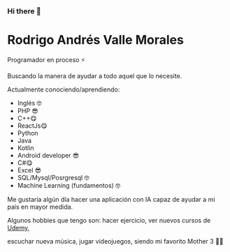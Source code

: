 ### Hi there 👋

<!--
**Valle120899/Valle120899** is a ✨ _special_ ✨ repository because its `README.md` (this file) appears on your GitHub profile.

Here are some ideas to get you started:

- 🔭 I’m currently working on ...
- 🌱 I’m currently learning ...
- 👯 I’m looking to collaborate on ...
- 🤔 I’m looking for help with ...
- 💬 Ask me about ...
- 📫 How to reach me: ...
- 😄 Pronouns: ...
- ⚡ Fun fact: ...
-->

<h1>Rodrigo Andrés Valle Morales</h1>
<p>Programador en proceso ⚡ </p>
<span></span>
<p>Buscando la manera de ayudar a todo aquel que lo necesite.</p>
<p>Actualmente conociendo/aprendiendo:</p>
<ul>
    <li>Inglés 🤓</li>
    <li>PHP 😎</li>
    <li>C++😋</li>
    <li>ReactJs😋</li>
    <li>Python</li>
    <li>Java</li>
    <li>Kotlin</li>
    <li>Android developer 😎</li>
    <li>C#😋</li>
    <li>Excel 😎</li>
    <li>SQL/Mysql/Posrgresql 🤓</li>
    <li>Machine Learning (fundamentos) 🤓</li>
    
</ul>

<p>Me gustaría algún día hacer una aplicación con IA capaz de ayudar a mi país en mayor medida.</p>
<p>Algunos hobbies que tengo son: hacer ejercicio, ver nuevos cursos de <a href="https://www.udemy.com">Udemy</a>,</p>
<p>escuchar nueva música, jugar videojuegos, siendo mi favorito Mother 3 💪👀</p>

